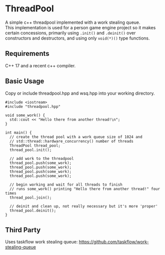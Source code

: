 # ThreadPool

A simple c++ threadpool implemented with a work stealing queue.  
This implementation is used for a person game engine project so it makes certain concessions, primarily using `.init()` and `.deinit()` over constructors and destructors, and using only `void(*)()` type functions.

## Requirements
C++ 17 and a recent c++ compiler.

## Basic Usage
Copy or include threadpool.hpp and wsq.hpp into your working directory.

```
#include <iostream>
#include "threadpool.hpp"

void some_work() {
  std::cout << "Hello there from another thread!\n";
}

int main() {
  // create the thread pool with a work queue size of 1024 and 
  // std::thread::hardware_concurrency() number of threads
  ThreadPool thread_pool;
  thread_pool.init();

  // add work to the threadpool
  thread_pool.push(some_work);
  thread_pool.push(some_work);
  thread_pool.push(some_work);
  thread_pool.push(some_work);

  // begin working and wait for all threads to finish
  // runs some_work() printing "Hello there from another thread!" four times
  thread_pool.join();
  
  // deinit and clean up, not really necessary but it's more 'proper'
  thread_pool.deinit();
}
```

## Third Party
Uses taskflow work stealing queue: https://github.com/taskflow/work-stealing-queue
